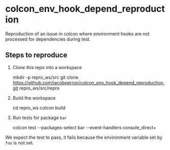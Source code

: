 # colcon_env_hook_depend_reproduction

Reproduction of an issue in colcon where environment hooks are not processed for dependencies during test.

## Steps to reproduce

1. Clone this repo into a workspace

    mkdir -p repro_ws/src
    git clone https://github.com/jacobperron/colcon_env_hook_depend_reproduction.git repro_ws/src/repro

2. Build the workspace

    cd repro_ws
    colcon build

3. Run tests for package `bar`

    colcon test --packages-select bar --event-handlers console_direct+

We expect the test to pass, it fails because the environment variable set by `foo` is not set.
